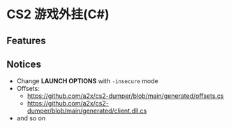 # CS2 游戏外挂(C#)

## Features

## Notices

- Change **LAUNCH OPTIONS**  with `-insecure` mode
- Offsets:
	- https://github.com/a2x/cs2-dumper/blob/main/generated/offsets.cs
	- https://github.com/a2x/cs2-dumper/blob/main/generated/client.dll.cs
- and so on
